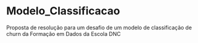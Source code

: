 # Modelo_Classificacao
Proposta de resolução para um desafio de um modelo de classificação de churn da Formação em Dados da Escola DNC
